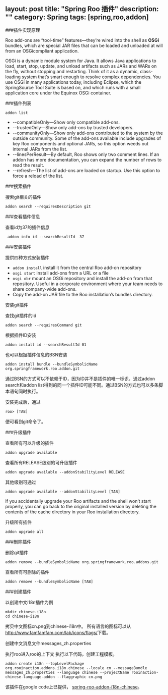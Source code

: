 layout: post
title: "Spring Roo 插件"
description: ""
category: Spring
tags: [spring,roo,addon]
---
###插件实现原理

Roo add-ons are “tool-time” features—they’re wired into the shell as **OSGi** bundles,
which are special JAR files that can be loaded and unloaded at will from an OSGicompliant
application. 

OSGi is a dynamic module system for Java. It allows Java applications to load, start,
stop, update, and unload artifacts such as JARs and WARs on the fly, without stopping
and restarting. Think of it as a dynamic, class-loading system that’s smart enough to
resolve complex dependencies. You use OSGi in many applications today, including
Eclipse, which the SpringSource Tool Suite is based on, and which runs with a small
application core under the Equinox OSGi container.

###插件列表

	addon list

- --compatibleOnly—Show only compatible add-ons.
- --trustedOnly—Show only add-ons by trusted developers.
- --communityOnly—Show only add-ons contributed to the system by the outside
community. Some of the add-ons available include upgrades of key Roo components
and optional JARs, so this option weeds out internal JARs from the list.
- --linesPerResult—By default, Roo shows only two comment lines. If an addon
has more documentation, you can expand the number of rows to read the
result.
- --refresh—The list of add-ons are loaded on startup. Use this option to force
a reload of the list.

<!--more-->

###搜索插件

搜索git相关的插件

	addon search --requiresDescription git

###查看插件信息

查看id为37的插件信息

	 addon info id --searchResultId  37

###安装插件

提供四种方式安装插件

- `addon install` install it from the central Roo add-on repository
- `osgi start` install add-ons from a URL or a file
- `osgi obr` mount an OSGi repository and install
the add-on from that repository. Useful in a corporate environment where your
team needs to share company-wide add-ons.
- Copy the add-on JAR file to the Roo installation’s bundles directory.

安装git插件

查找git插件的id

	addon search --requiresCommand git

根据插件ID安装

	addon install id --searchResultId 01

也可以根据插件信息的BSN安装

	addon install bundle --bundleSymbolicName org.springframework.roo.addon.git

通过BSN的方式可以不依赖于ID，因为ID并不是插件的唯一标识，通过addon search和addon list得到的同一个插件ID可能不同。通过BSN的方式也可以多条脚本语句同时执行。

安装完成后，通过

	roo> [TAB]

便可看到git命令了。

###升级插件

查看所有可以升级的插件

	addon upgrade available

查看所有RELEASE级别的可升级插件

	addon upgrade available --addonStabilityLevel RELEASE

其他级别可通过

	addon upgrade available --addonStabilityLevel [TAB]

If you accidentally upgrade your Roo artifacts and the shell won’t start properly, you can go back to the original installed version by deleting the contents of the cache directory in your Roo installation directory.	
			 
升级所有插件

	addon upgrade all

###删除插件

删除git插件

	addon remove --bundleSymbolicName org.springframework.roo.addons.git

查看所有可删除的插件

	addon remove --bundleSymbolicName [TAB]

###创建插件

以创建中文i18n插件为例

	mkdir chinese-i18n
	cd chinese-i18n

拷贝中文图标cn.png到chinese-i18n中。
所有语言的图标可以从<http://www.famfamfam.com/lab/icons/flags/>下载。

创建中文消息文件messages_zh.properties

执行roo进入roo的上下文
执行以下代码，创建工程模板。

	addon create i18n --topLevelPackage org.rooinaction.addons.i18n.chinese --locale cn --messageBundle messages_zh.properties --language chinese --projectName rooinaction-chinese-language-addon --flaggraphic cn.png

该插件在google code上已提供，	[spring-roo-addon-i18n-chinese](https://code.google.com/p/spring-roo-addon-i18n-chinese/)。

	